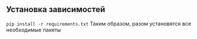 ## Установка зависимостей
`pip install -r requirements.txt`
Таким образом, разом установятся все необходимые пакеты
